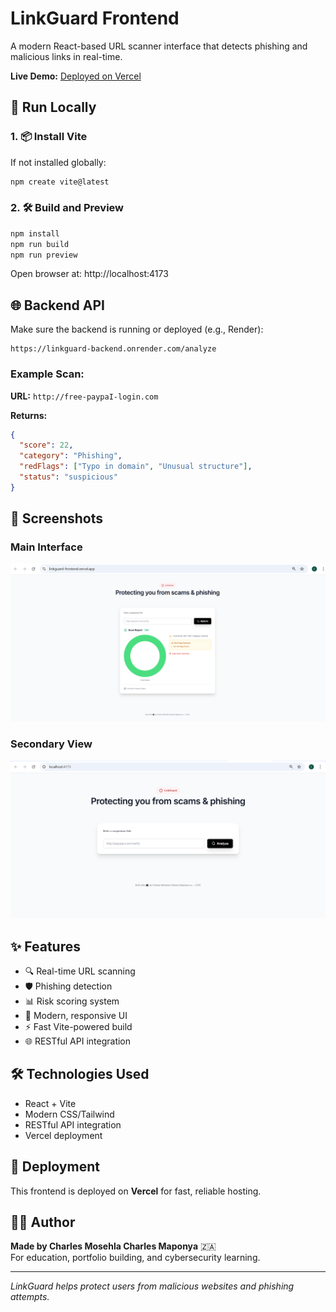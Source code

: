# LinkGuard Frontend

A modern React-based URL scanner interface that detects phishing and malicious links in real-time.

**Live Demo:** [Deployed on Vercel](your-vercel-url-here)

## 🚀 Run Locally

### 1. 📦 Install Vite
If not installed globally:
```bash
npm create vite@latest
```

### 2. 🛠️ Build and Preview
```bash
npm install
npm run build
npm run preview
```
Open browser at: http://localhost:4173

## 🌐 Backend API
Make sure the backend is running or deployed (e.g., Render):
```
https://linkguard-backend.onrender.com/analyze
```

### Example Scan:
**URL:** `http://free-paypaI-login.com`

**Returns:**
```json
{
  "score": 22,
  "category": "Phishing",
  "redFlags": ["Typo in domain", "Unusual structure"],
  "status": "suspicious"
}
```

## 📱 Screenshots

### Main Interface
![Frontend Preview](screenshots/preview.png)

### Secondary View  
![Frontend Preview](screenshots/preview1.png)

## ✨ Features

- 🔍 Real-time URL scanning
- 🛡️ Phishing detection
- 📊 Risk scoring system
- 🎨 Modern, responsive UI
- ⚡ Fast Vite-powered build
- 🌐 RESTful API integration

## 🛠️ Technologies Used

- React + Vite
- Modern CSS/Tailwind
- RESTful API integration
- Vercel deployment

## 🚀 Deployment

This frontend is deployed on **Vercel** for fast, reliable hosting.

## 👨‍💻 Author

**Made by Charles Mosehla Charles Maponya** 🇿🇦  
For education, portfolio building, and cybersecurity learning.

---

*LinkGuard helps protect users from malicious websites and phishing attempts.*